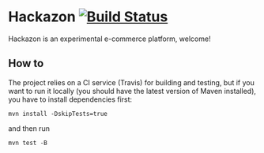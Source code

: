 # Hackazon [![Build Status](https://travis-ci.org/dannycalleri/hackazon.svg?branch=master)](https://travis-ci.org/dannycalleri/hackazon)

Hackazon is an experimental e-commerce platform, welcome!

## How to

The project relies on a CI service (Travis) for building and testing, but if you want to run it locally (you should have the latest version of Maven installed), you have to install dependencies first:

`mvn install -DskipTests=true`

and then run

`mvn test -B`
